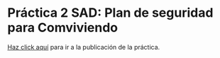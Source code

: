 # Práctica 2 SAD: Plan de seguridad para Comviviendo

[Haz click aquí](https://adriasir123.github.io/p2-sad-politica-de-seguridad/) para ir a la publicación de la práctica.
